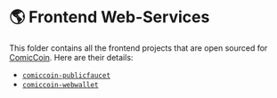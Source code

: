 # 🌎 Frontend Web-Services

This folder contains all the frontend projects that are open sourced for [ComicCoin](https://comiccoinnetwork.com). Here are their details:

* [`comiccoin-publicfaucet`](./comiccoin-publicfaucet)
* [`comiccoin-webwallet`](./comiccoin-webwallet)
